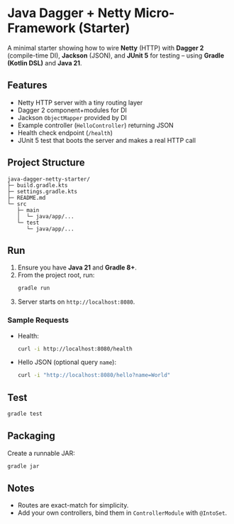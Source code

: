 # Java Dagger + Netty Micro-Framework (Starter)

A minimal starter showing how to wire **Netty** (HTTP) with **Dagger 2** (compile-time DI),
**Jackson** (JSON), and **JUnit 5** for testing – using **Gradle (Kotlin DSL)** and **Java 21**.

## Features

- Netty HTTP server with a tiny routing layer
- Dagger 2 component+modules for DI
- Jackson `ObjectMapper` provided by DI
- Example controller (`HelloController`) returning JSON
- Health check endpoint (`/health`)
- JUnit 5 test that boots the server and makes a real HTTP call

## Project Structure

```text
java-dagger-netty-starter/
├─ build.gradle.kts
├─ settings.gradle.kts
├─ README.md
└─ src
   ├─ main
   │  └─ java/app/...
   └─ test
      └─ java/app/...
```

## Run

1. Ensure you have **Java 21** and **Gradle 8+**.
2. From the project root, run:
   ```bash
   gradle run
   ```
3. Server starts on `http://localhost:8080`.

### Sample Requests

- Health:
  ```bash
  curl -i http://localhost:8080/health
  ```
- Hello JSON (optional query `name`):
  ```bash
  curl -i "http://localhost:8080/hello?name=World"
  ```

## Test

```bash
gradle test
```

## Packaging

Create a runnable JAR:
```bash
gradle jar
```

## Notes

- Routes are exact-match for simplicity.
- Add your own controllers, bind them in `ControllerModule` with `@IntoSet`.
